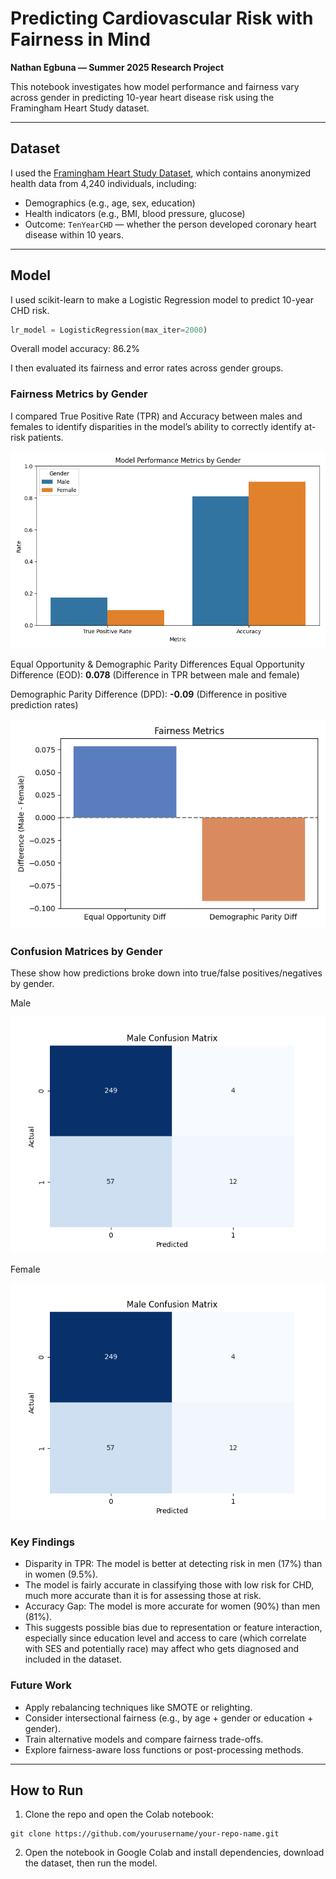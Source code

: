 # Predicting Cardiovascular Risk with Fairness in Mind  
**Nathan Egbuna — Summer 2025 Research Project**

This notebook investigates how model performance and fairness vary across gender in predicting 10-year heart disease risk using the Framingham Heart Study dataset.

---

## Dataset  
I used the [Framingham Heart Study Dataset](https://www.kaggle.com/datasets/aasheesh200/framingham-heart-study-dataset), which contains anonymized health data from 4,240 individuals, including:

- Demographics (e.g., age, sex, education)
- Health indicators (e.g., BMI, blood pressure, glucose)
- Outcome: `TenYearCHD` — whether the person developed coronary heart disease within 10 years.

---

## Model
I used scikit-learn to make a Logistic Regression model to predict 10-year CHD risk.

```python
lr_model = LogisticRegression(max_iter=2000)
```

Overall model accuracy: 86.2%

I then evaluated its fairness and error rates across gender groups.

### Fairness Metrics by Gender
I compared True Positive Rate (TPR) and Accuracy between males and females to identify disparities in the model’s ability to correctly identify at-risk patients.

![True Positive Rate and Accuracy](images/tpr_acc.png)

Equal Opportunity & Demographic Parity Differences
Equal Opportunity Difference (EOD): **0.078**
(Difference in TPR between male and female)

Demographic Parity Difference (DPD): **-0.09**
(Difference in positive prediction rates)

![Equal Opportunity & Demographic Parity Differences](images/eod_dpd.png)

### Confusion Matrices by Gender
These show how predictions broke down into true/false positives/negatives by gender.

Male

![Confusion Matrix - Male](images/conf_matrix_male.png)

Female

![Confusion Matrix - Female](images/conf_matrix_male.png)

### Key Findings
* Disparity in TPR: The model is better at detecting risk in men (17%) than in women (9.5%).
* The model is fairly accurate in classifying those with low risk for CHD, much more accurate than it is for assessing those at risk.
* Accuracy Gap: The model is more accurate for women (90%) than men (81%).
* This suggests possible bias due to representation or feature interaction, especially since education level and access to care (which correlate with SES and potentially race) may affect who gets diagnosed and included in the dataset.

### Future Work
* Apply rebalancing techniques like SMOTE or reIighting.
* Consider intersectional fairness (e.g., by age + gender or education + gender).
* Train alternative models and compare fairness trade-offs.
* Explore fairness-aware loss functions or post-processing methods.

---

## How to Run

1. Clone the repo and open the Colab notebook:
```git
git clone https://github.com/yourusername/your-repo-name.git
```
2. Open the notebook in Google Colab and install dependencies, download the dataset, then run the model.
